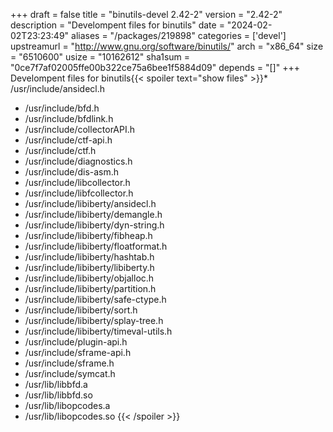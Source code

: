 +++
draft = false
title = "binutils-devel 2.42-2"
version = "2.42-2"
description = "Develompent files for binutils"
date = "2024-02-02T23:23:49"
aliases = "/packages/219898"
categories = ['devel']
upstreamurl = "http://www.gnu.org/software/binutils/"
arch = "x86_64"
size = "6510600"
usize = "10162612"
sha1sum = "0ce7f7af02005ffe00b322ce75a6bee1f5884d09"
depends = "[]"
+++
Develompent files for binutils{{< spoiler text="show files" >}}* /usr/include/ansidecl.h
* /usr/include/bfd.h
* /usr/include/bfdlink.h
* /usr/include/collectorAPI.h
* /usr/include/ctf-api.h
* /usr/include/ctf.h
* /usr/include/diagnostics.h
* /usr/include/dis-asm.h
* /usr/include/libcollector.h
* /usr/include/libfcollector.h
* /usr/include/libiberty/ansidecl.h
* /usr/include/libiberty/demangle.h
* /usr/include/libiberty/dyn-string.h
* /usr/include/libiberty/fibheap.h
* /usr/include/libiberty/floatformat.h
* /usr/include/libiberty/hashtab.h
* /usr/include/libiberty/libiberty.h
* /usr/include/libiberty/objalloc.h
* /usr/include/libiberty/partition.h
* /usr/include/libiberty/safe-ctype.h
* /usr/include/libiberty/sort.h
* /usr/include/libiberty/splay-tree.h
* /usr/include/libiberty/timeval-utils.h
* /usr/include/plugin-api.h
* /usr/include/sframe-api.h
* /usr/include/sframe.h
* /usr/include/symcat.h
* /usr/lib/libbfd.a
* /usr/lib/libbfd.so
* /usr/lib/libopcodes.a
* /usr/lib/libopcodes.so
{{< /spoiler >}}